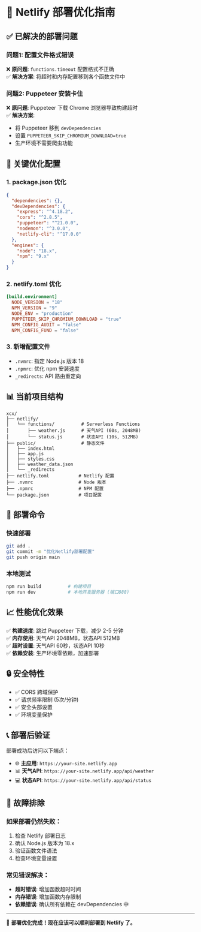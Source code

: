 # 🚀 Netlify 部署优化指南

## ✅ 已解决的部署问题

### 问题1: 配置文件格式错误
❌ **原问题**: `functions.timeout` 配置格式不正确  
✅ **解决方案**: 将超时和内存配置移到各个函数文件中

### 问题2: Puppeteer 安装卡住
❌ **原问题**: Puppeteer 下载 Chrome 浏览器导致构建超时  
✅ **解决方案**: 
- 将 Puppeteer 移到 `devDependencies`
- 设置 `PUPPETEER_SKIP_CHROMIUM_DOWNLOAD=true`
- 生产环境不需要爬虫功能

## 🔧 关键优化配置

### 1. package.json 优化
```json
{
  "dependencies": {},
  "devDependencies": {
    "express": "^4.18.2",
    "cors": "^2.8.5", 
    "puppeteer": "^21.0.0",
    "nodemon": "^3.0.0",
    "netlify-cli": "^17.0.0"
  },
  "engines": {
    "node": "18.x",
    "npm": "9.x"
  }
}
```

### 2. netlify.toml 优化
```toml
[build.environment]
  NODE_VERSION = "18"
  NPM_VERSION = "9"
  NODE_ENV = "production"
  PUPPETEER_SKIP_CHROMIUM_DOWNLOAD = "true"
  NPM_CONFIG_AUDIT = "false"
  NPM_CONFIG_FUND = "false"
```

### 3. 新增配置文件
- `.nvmrc`: 指定 Node.js 版本 18
- `.npmrc`: 优化 npm 安装速度
- `_redirects`: API 路由重定向

## 📊 当前项目结构

```
xcx/
├── netlify/
│   └── functions/          # Serverless Functions
│       ├── weather.js      # 天气API (60s, 2048MB)
│       └── status.js       # 状态API (10s, 512MB)
├── public/                 # 静态文件
│   ├── index.html
│   ├── app.js
│   ├── styles.css
│   ├── weather_data.json
│   └── _redirects
├── netlify.toml           # Netlify 配置
├── .nvmrc                 # Node 版本
├── .npmrc                 # NPM 配置
└── package.json           # 项目配置
```

## 🚀 部署命令

### 快速部署
```bash
git add .
git commit -m "优化Netlify部署配置"
git push origin main
```

### 本地测试
```bash
npm run build          # 构建项目
npm run dev            # 本地开发服务器 (端口888)
```

## 📈 性能优化效果

✅ **构建速度**: 跳过 Puppeteer 下载，减少 2-5 分钟  
✅ **内存使用**: 天气API 2048MB，状态API 512MB  
✅ **超时设置**: 天气API 60秒，状态API 10秒  
✅ **依赖安装**: 生产环境零依赖，加速部署  

## 🔒 安全特性

- ✅ CORS 跨域保护
- ✅ 请求频率限制 (5次/分钟)
- ✅ 安全头部设置
- ✅ 环境变量保护

## 📞 部署后验证

部署成功后访问以下端点：
- 🌐 **主应用**: `https://your-site.netlify.app`
- 📊 **天气API**: `https://your-site.netlify.app/api/weather`
- 💻 **状态API**: `https://your-site.netlify.app/api/status`

## 🐛 故障排除

### 如果部署仍然失败：
1. 检查 Netlify 部署日志
2. 确认 Node.js 版本为 18.x
3. 验证函数文件语法
4. 检查环境变量设置

### 常见错误解决：
- **超时错误**: 增加函数超时时间
- **内存错误**: 增加函数内存限制
- **依赖错误**: 确认所有依赖在 devDependencies 中

---

🎉 **部署优化完成！现在应该可以顺利部署到 Netlify 了。**
